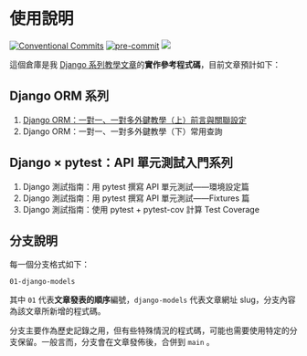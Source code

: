 # 使用說明
[![Conventional Commits](https://img.shields.io/badge/Conventional%20Commits-1.0.0-blue?labelColor=444&logo=conventionalcommits)](https://conventionalcommits.org)
[![pre-commit](https://img.shields.io/badge/pre--commit-enabled-blue?labelColor=444&logo=pre-commit)](https://github.com/pre-commit/pre-commit)
![](https://img.shields.io/codecov/c/github/kyomind/kyo-django-tutorial?labelColor=444&logo=codecov&color=blue)


這個倉庫是我 [Django 系列教學文章](https://blog.kyomind.tw/categories/Django/)的**實作參考程式碼**，目前文章預計如下：
## Django ORM 系列
1. [Django ORM：一對一、一對多外鍵教學（上）前言與關聯設定](https://blog.kyomind.tw/django-models/)
2. Django ORM：一對一、一對多外鍵教學（下）常用查詢

## Django × pytest：API 單元測試入門系列
1. Django 測試指南：用 pytest 撰寫 API 單元測試——環境設定篇
2. Django 測試指南：用 pytest 撰寫 API 單元測試——Fixtures 篇
3. Django 測試指南：使用 pytest + pytest-cov 計算 Test Coverage

## 分支說明

每一個分支格式如下：

```
01-django-models
```

其中 `01` 代表**文章發表的順序**編號，`django-models` 代表文章網址 slug，分支內容為該文章所新增的程式碼。

分支主要作為歷史記錄之用，但有些特殊情況的程式碼，可能也需要使用特定的分支保留。一般言而，分支會在文章發佈後，合併到 `main` 。
